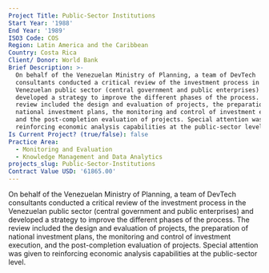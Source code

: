 ```yaml
---
Project Title: Public-Sector Institutions
Start Year: '1988'
End Year: '1989'
ISO3 Code: COS
Region: Latin America and the Caribbean
Country: Costa Rica
Client/ Donor: World Bank
Brief Description: >-
  On behalf of the Venezuelan Ministry of Planning, a team of DevTech
  consultants conducted a critical review of the investment process in the
  Venezuelan public sector (central government and public enterprises) and
  developed a strategy to improve the different phases of the process. The
  review included the design and evaluation of projects, the preparation of
  national investment plans, the monitoring and control of investment execution,
  and the post-completion evaluation of projects. Special attention was given to
  reinforcing economic analysis capabilities at the public-sector level.
Is Current Project? (true/false): false
Practice Area:
  - Monitoring and Evaluation
  - Knowledge Management and Data Analytics
projects_slug: Public-Sector-Institutions
Contract Value USD: '61865.00'
---
```

On behalf of the Venezuelan Ministry of Planning, a team of DevTech consultants conducted a critical review of the investment process in the Venezuelan public sector (central government and public enterprises) and developed a strategy to improve the different phases of the process. The review included the design and evaluation of projects, the preparation of national investment plans, the monitoring and control of investment execution, and the post-completion evaluation of projects. Special attention was given to reinforcing economic analysis capabilities at the public-sector level.